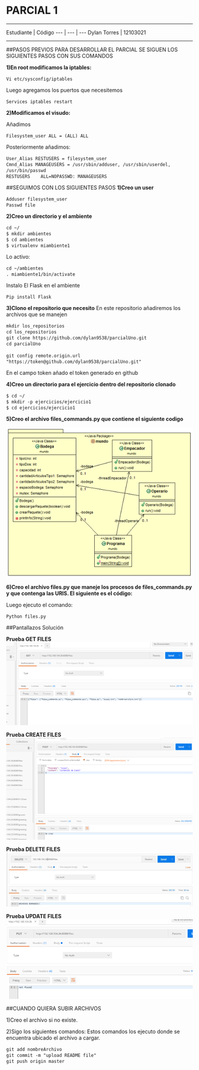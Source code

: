 # PARCIAL 1

****
Estudiante | Código
--- | --- | ---
Dylan Torres | 12103021 
****
##PASOS PREVIOS PARA DESARROLLAR EL PARCIAL
SE SIGUEN LOS SIGUIENTES PASOS CON SUS COMANDOS

**1)En root modificamos la iptables:**
```
Vi etc/sysconfig/iptables
```
Luego agregamos los puertos que necesitemos
```
Services iptables restart
```

**2)Modificamos el visudo:**

Añadimos 
```
Filesystem_user ALL = (ALL) ALL
```
Posteriormente añadimos:
```
User_Alias RESTUSERS = filesystem_user
Cmnd_Alias MANAGEUSERS = /usr/sbin/adduser, /usr/sbin/userdel, /usr/bin/passwd
RESTUSERS    ALL=NOPASSWD: MANAGEUSERS
```


##SEGUIMOS CON LOS SIGUIENTES PASOS
**1)Creo un user**
```
Adduser filesystem_user
Passwd file
```
**2)Creo un directorio y el ambiente**
```
cd ~/
$ mkdir ambientes
$ cd ambientes
$ virtualenv miambiente1
```
Lo activo:
```
cd ~/ambientes
. miambiente1/bin/activate
```
Instalo El Flask en el ambiente
```
Pip install Flask
```
**3)Clono el repositorio que necesito**
En este repositorio añadiremos los archivos que se manejen
```
mkdir los_repositorios
cd los_repositorios
git clone https://github.com/dylan9538/parcialUno.git
cd parcialUno

git config remote.origin.url "https://token@github.com/dylan9538/parcialUno.git"
```
En el campo token añado el token generado en github

**4)Creo un directorio para el ejercicio dentro del repositorio clonado**
```
$ cd ~/
$ mkdir -p ejercicios/ejercicio1
$ cd ejercicios/ejercicio1
```
**5)Creo el archivo files_commands.py que contiene el siguiente codigo**

![alt text](https://github.com/dylan9538/BodegaeSemaforo/blob/master/DiagramClassSemaforo.PNG "Diagrama de clases")
 
**6)Creo el archivo files.py que maneje los procesos de files_commands.py y que contenga las URIS. El siguiente es el código:**
 

Luego ejecuto el comando:
```
Python files.py
```
##Pantallazos Solución

**Prueba GET FILES**
![alt text](https://github.com/dylan9538/parcialUno/blob/master/GET%20FILES.PNG "Prueba GET de /files")

**Prueba CREATE FILES**
![alt text](https://github.com/dylan9538/parcialUno/blob/master/CREATE_FILE.PNG "Prueba GET de /files")

**Prueba DELETE FILES**
![alt text](https://github.com/dylan9538/parcialUno/blob/master/DELETE_FILE.png "Prueba GET de /files")

**Prueba UPDATE FILES**
![alt text](https://github.com/dylan9538/parcialUno/blob/master/UPDATE_FILE.PNG "Prueba GET de /files")

##CUANDO QUIERA SUBIR ARCHIVOS

1)Creo el archivo si no existe.

2)Sigo los siguientes comandos:
Estos comandos los ejecuto donde se encuentra ubicado el archivo a cargar.

```
git add nombreArchivo
git commit -m "upload README file"
git push origin master
```



